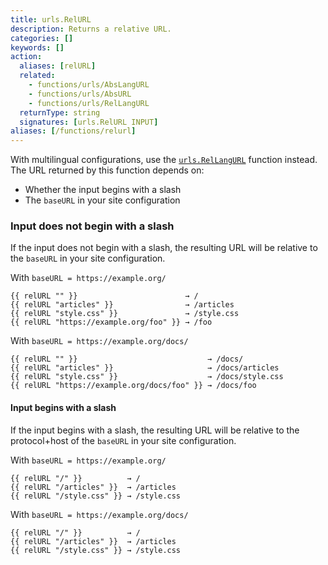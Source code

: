 ```yaml
---
title: urls.RelURL
description: Returns a relative URL.
categories: []
keywords: []
action:
  aliases: [relURL]
  related:
    - functions/urls/AbsLangURL
    - functions/urls/AbsURL 
    - functions/urls/RelLangURL
  returnType: string
  signatures: [urls.RelURL INPUT]
aliases: [/functions/relurl]
---
```


With multilingual configurations, use the [`urls.RelLangURL`] function instead. The URL returned by this function depends on:

- Whether the input begins with a slash
- The `baseURL` in your site configuration

### Input does not begin with a slash

If the input does not begin with a slash, the resulting URL will be relative to the `baseURL` in your site configuration.

With `baseURL = https://example.org/`

```go-html-template
{{ relURL "" }}                        → /
{{ relURL "articles" }}                → /articles
{{ relURL "style.css" }}               → /style.css
{{ relURL "https://example.org/foo" }} → /foo
```

With `baseURL = https://example.org/docs/`

```go-html-template
{{ relURL "" }}                             → /docs/
{{ relURL "articles" }}                     → /docs/articles
{{ relURL "style.css" }}                    → /docs/style.css
{{ relURL "https://example.org/docs/foo" }} → /docs/foo
```

#### Input begins with a slash

If the input begins with a slash, the resulting URL will be relative to the protocol+host of the `baseURL` in your site configuration.

With `baseURL = https://example.org/`

```go-html-template
{{ relURL "/" }}          → /
{{ relURL "/articles" }}  → /articles
{{ relURL "/style.css" }} → /style.css
```

With `baseURL = https://example.org/docs/`

```go-html-template
{{ relURL "/" }}          → /
{{ relURL "/articles" }}  → /articles
{{ relURL "/style.css" }} → /style.css
```

[`urls.RelLangURL`]: /functions/urls/rellangurl/

